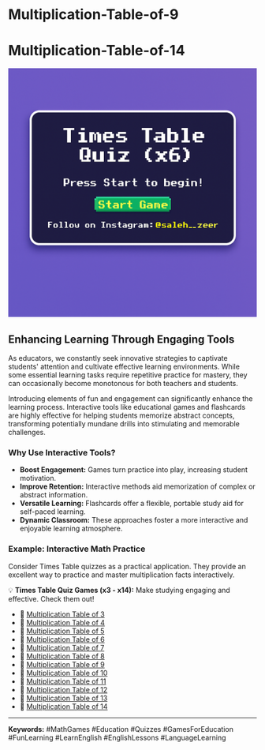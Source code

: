 # Multiplication-Table-of-9
# Multiplication-Table-of-14
![Game Screenshot](game-image.png "Screenshot from the game")
## Enhancing Learning Through Engaging Tools

As educators, we constantly seek innovative strategies to captivate students' attention and cultivate effective learning environments. While some essential learning tasks require repetitive practice for mastery, they can occasionally become monotonous for both teachers and students.

Introducing elements of fun and engagement can significantly enhance the learning process. Interactive tools like educational games and flashcards are highly effective for helping students memorize abstract concepts, transforming potentially mundane drills into stimulating and memorable challenges.

### Why Use Interactive Tools?

* **Boost Engagement:** Games turn practice into play, increasing student motivation.
* **Improve Retention:** Interactive methods aid memorization of complex or abstract information.
* **Versatile Learning:** Flashcards offer a flexible, portable study aid for self-paced learning.
* **Dynamic Classroom:** These approaches foster a more interactive and enjoyable learning atmosphere.

### Example: Interactive Math Practice

Consider Times Table quizzes as a practical application. They provide an excellent way to practice and master multiplication facts interactively.

💡 **Times Table Quiz Games (x3 - x14):** Make studying engaging and effective. Check them out!

* 🎰 [Multiplication Table of 3](https://lnkd.in/d5WFitgn)
* 🎰 [Multiplication Table of 4](https://lnkd.in/dGmJpWfx)
* 🎰 [Multiplication Table of 5](https://lnkd.in/dbiGqy2Z)
* 🎰 [Multiplication Table of 6](https://lnkd.in/dMY4kBAz)
* 🎰 [Multiplication Table of 7](https://lnkd.in/dg_SNCB4)
* 🎰 [Multiplication Table of 8](https://lnkd.in/dDSuAra2)
* 🎰 [Multiplication Table of 9](https://lnkd.in/djfHsGsT)
* 🎰 [Multiplication Table of 10](https://lnkd.in/dDYWzHRg)
* 🎰 [Multiplication Table of 11](https://lnkd.in/dVfyg8ZF)
* 🎰 [Multiplication Table of 12](https://lnkd.in/dWaCUv8i)
* 🎰 [Multiplication Table of 13](https://lnkd.in/d8vgutPb)
* 🎰 [Multiplication Table of 14](https://lnkd.in/dFqYrfC6)

---

**Keywords:** #MathGames #Education #Quizzes #GamesForEducation #FunLearning #LearnEnglish #EnglishLessons #LanguageLearning
